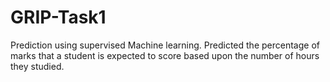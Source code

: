 # GRIP-Task1
Prediction using supervised Machine learning. 
Predicted the percentage of marks that a student is expected to score based upon the number of hours they studied.
